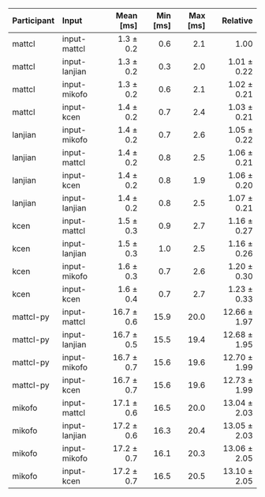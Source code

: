 | Participant | Input | Mean [ms] | Min [ms] | Max [ms] | Relative |
|:---|:---|---:|---:|---:|---:|
| mattcl | input-mattcl | 1.3 ± 0.2 | 0.6 | 2.1 | 1.00 |
| mattcl | input-lanjian | 1.3 ± 0.2 | 0.3 | 2.0 | 1.01 ± 0.22 |
| mattcl | input-mikofo | 1.3 ± 0.2 | 0.6 | 2.1 | 1.02 ± 0.21 |
| mattcl | input-kcen | 1.4 ± 0.2 | 0.7 | 2.4 | 1.03 ± 0.21 |
| lanjian | input-mikofo | 1.4 ± 0.2 | 0.7 | 2.6 | 1.05 ± 0.22 |
| lanjian | input-mattcl | 1.4 ± 0.2 | 0.8 | 2.5 | 1.06 ± 0.21 |
| lanjian | input-kcen | 1.4 ± 0.2 | 0.8 | 1.9 | 1.06 ± 0.20 |
| lanjian | input-lanjian | 1.4 ± 0.2 | 0.8 | 2.5 | 1.07 ± 0.21 |
| kcen | input-mattcl | 1.5 ± 0.3 | 0.9 | 2.7 | 1.16 ± 0.27 |
| kcen | input-lanjian | 1.5 ± 0.3 | 1.0 | 2.5 | 1.16 ± 0.26 |
| kcen | input-mikofo | 1.6 ± 0.3 | 0.7 | 2.6 | 1.20 ± 0.30 |
| kcen | input-kcen | 1.6 ± 0.4 | 0.7 | 2.7 | 1.23 ± 0.33 |
| mattcl-py | input-mattcl | 16.7 ± 0.6 | 15.9 | 20.0 | 12.66 ± 1.97 |
| mattcl-py | input-lanjian | 16.7 ± 0.5 | 15.5 | 19.4 | 12.68 ± 1.95 |
| mattcl-py | input-mikofo | 16.7 ± 0.7 | 15.6 | 19.6 | 12.70 ± 1.99 |
| mattcl-py | input-kcen | 16.7 ± 0.7 | 15.6 | 19.6 | 12.73 ± 1.99 |
| mikofo | input-mattcl | 17.1 ± 0.6 | 16.5 | 20.0 | 13.04 ± 2.03 |
| mikofo | input-lanjian | 17.2 ± 0.6 | 16.3 | 20.4 | 13.05 ± 2.03 |
| mikofo | input-mikofo | 17.2 ± 0.7 | 16.1 | 20.3 | 13.06 ± 2.05 |
| mikofo | input-kcen | 17.2 ± 0.7 | 16.5 | 20.5 | 13.10 ± 2.05 |
